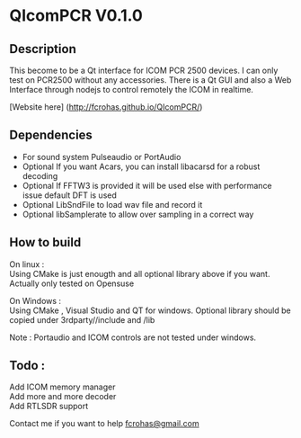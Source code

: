 # QIcomPCR V0.1.0

## Description

  This become to be a Qt interface for ICOM PCR 2500 devices. I can only test on PCR2500 without any accessories.
  There is a Qt GUI and also a Web Interface through nodejs to control remotely the ICOM in realtime.
  
  [Website here] (http://fcrohas.github.io/QIcomPCR/)
  
## Dependencies

<ul>
<li>For sound system Pulseaudio or PortAudio</li>
<li>Optional If you want Acars, you can install libacarsd for a robust decoding</li>
<li>Optional If FFTW3 is provided it will be used else with performance issue default DFT is used</li>
<li>Optional LibSndFile to load wav file and record it</li>
<li>Optional libSamplerate to allow over sampling in a correct way</li>
</ul>
  
## How to build

On linux :<br>
        Using CMake is just enougth and all optional library above if you want. Actually only tested on Opensuse
		
On Windows :<br>
        Using CMake , Visual Studio and QT for windows.
        Optional library should be copied under 3rdparty/<library name>/include and /lib

Note : Portaudio and ICOM controls are not tested under windows.
	
## Todo :

Add ICOM memory manager<br>
Add more and more decoder<br>
Add RTLSDR support<br>
	

Contact me if you want to help fcrohas@gmail.com
